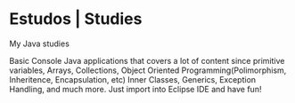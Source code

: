 # Estudos | Studies

My Java studies

Basic Console Java applications that covers a lot of content since primitive variables, Arrays, Collections, Object Oriented Programming(Polimorphism, Inheritence, Encapsulation, etc) Inner Classes, Generics, Exception Handling, and much more. Just import into Eclipse IDE and have fun!